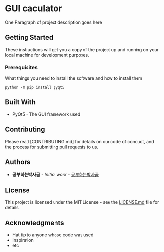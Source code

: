# GUI caculator
One Paragraph of project description goes here

## Getting Started

These instructions will get you a copy of the project up and running on your local machine for development purposes.

### Prerequisites

What things you need to install the software and how to install them

```
python -m pip install pyqt5
```

## Built With

* PyQt5 - The GUI framework used

## Contributing

Please read [CONTRIBUTING.md] for details on our code of conduct, and the process for submitting pull requests to us.

## Authors

* **공부하는박사곰** - *Initial work* - [공부하는박사곰](https://studyingrabbit.tistory.com/23)

## License

This project is licensed under the MIT License - see the [LICENSE.md](LICENSE.md) file for details

## Acknowledgments

* Hat tip to anyone whose code was used
* Inspiration
* etc
